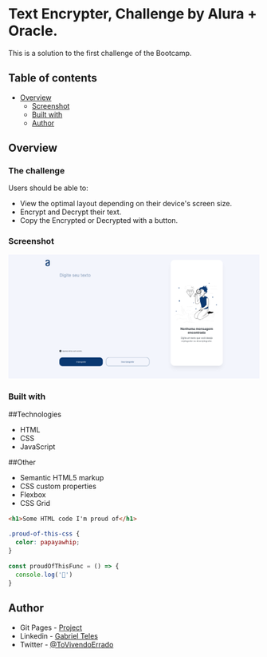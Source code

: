 # Text Encrypter, Challenge by Alura + Oracle.

This is a solution to the first challenge of the Bootcamp.

## Table of contents

- [Overview](#overview)
  - [Screenshot](#screenshot)
  - [Built with](#built-with)
  - [Author](#author)

## Overview

### The challenge

Users should be able to:

- View the optimal layout depending on their device's screen size.
- Encrypt and Decrypt their text.
- Copy the Encrypted or Decrypted with a button.

### Screenshot

![](./screenshot.png)

### Built with

##Technologies

- HTML
- CSS
- JavaScript

##Other

- Semantic HTML5 markup
- CSS custom properties
- Flexbox
- CSS Grid

```html
<h1>Some HTML code I'm proud of</h1>
```
```css
.proud-of-this-css {
  color: papayawhip;
}
```
```js
const proudOfThisFunc = () => {
  console.log('🎉')
}
```

## Author

- Git Pages - [Project](https://gabrielfteles.github.io/Decodificador/)
- Linkedin - [Gabriel Teles](https://www.linkedin.com/in/gabriel-teles-b28709234/)
- Twitter - [@ToVivendoErrado](https://www.twitter.com/ToVivendoErrado)
